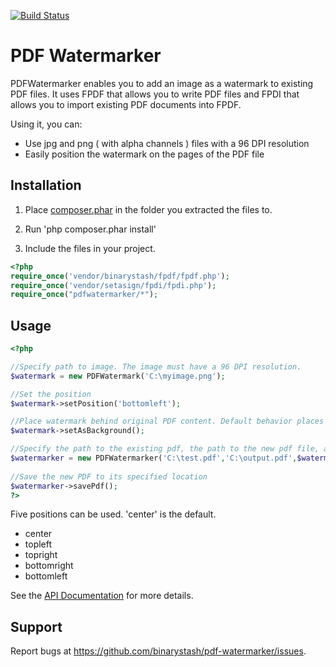 [![Build Status](https://travis-ci.org/binarystash/pdf-watermarker.svg?branch=master)](https://travis-ci.org/binarystash/pdf-watermarker)

# PDF Watermarker
PDFWatermarker enables you to add an image as a watermark to existing PDF files. It uses FPDF that allows you to write PDF files and FPDI that allows you to import existing PDF documents into FPDF.

Using it, you can:

* Use jpg and png ( with alpha channels ) files with a 96 DPI resolution
* Easily position the watermark on the pages of the PDF file

## Installation

1. Place [composer.phar](https://getcomposer.org/composer.phar) in the folder you extracted the files to.

2. Run 'php composer.phar install'

3. Include the files in your project. 

``` php
<?php
require_once('vendor/binarystash/fpdf/fpdf.php');
require_once('vendor/setasign/fpdi/fpdi.php');
require_once("pdfwatermarker/*");
```

## Usage

``` php
<?php

//Specify path to image. The image must have a 96 DPI resolution.
$watermark = new PDFWatermark('C:\myimage.png'); 

//Set the position
$watermark->setPosition('bottomleft');

//Place watermark behind original PDF content. Default behavior places it over the content.
$watermark->setAsBackground();

//Specify the path to the existing pdf, the path to the new pdf file, and the watermark object
$watermarker = new PDFWatermarker('C:\test.pdf','C:\output.pdf',$watermark); 
 
//Save the new PDF to its specified location
$watermarker->savePdf(); 
?>
```

Five positions can be used. 'center' is the default.

* center
* topleft
* topright
* bottomright
* bottomleft

See the [API Documentation](https://github.com/binarystash/pdf-watermarker/wiki/API-Documentation) for more details.

## Support

Report bugs at https://github.com/binarystash/pdf-watermarker/issues.

